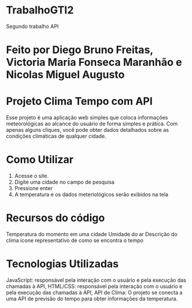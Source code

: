 # TrabalhoGTI2
Segundo trabalho API

# Feito por Diego Bruno Freitas, Victoria Maria Fonseca Maranhão e Nicolas Miguel Augusto 

# Projeto Clima Tempo com API

Esse projeto é uma aplicação web simples que coloca informações meteorológicas ao alcance do usuário de forma simples e prática. Com apenas alguns cliques, você pode obter dados detalhados sobre as condições climáticas de qualquer cidade.

# Como Utilizar 

1. Acesse o site.
2. Digite uma cidade no campo de pesquisa
3. Pressione enter
4. A temperatura e os dados meteriológicos serão exibidos na tela

# Recursos do código

Temperatura do momento em uma cidade 
Umidade do ar 
Descrição do clima
ícone representativo de como se encontra o tempo

# Tecnologias Utilizadas

JavaScript: responsável pela interação com o usuário e pela execução das chamadas à API,
HTML/CSS: responsável pela interação com o usuário e pela execução das chamadas à API,
API de Clima: O projeto se conecta a uma API de previsão do tempo para obter informações da temperatura.


